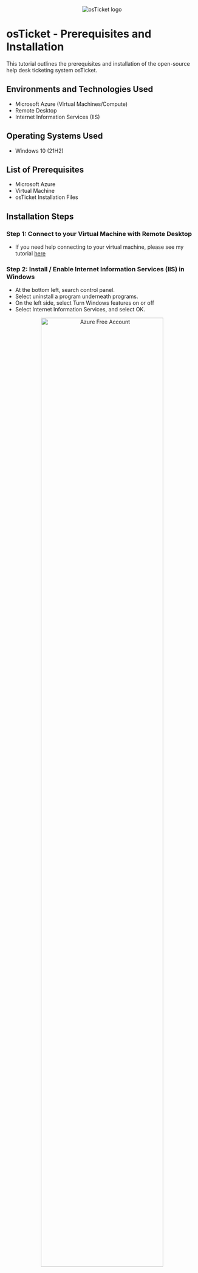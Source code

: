 <p align="center">
<img src="https://i.imgur.com/Clzj7Xs.png" alt="osTicket logo"/>
</p>

<h1>osTicket - Prerequisites and Installation</h1>
This tutorial outlines the prerequisites and installation of the open-source help desk ticketing system osTicket.<br />


<h2>Environments and Technologies Used</h2>

- Microsoft Azure (Virtual Machines/Compute)
- Remote Desktop
- Internet Information Services (IIS)

<h2>Operating Systems Used </h2>

- Windows 10</b> (21H2)

<h2>List of Prerequisites</h2>

<ul>
<li>Microsoft Azure</li>
<li>Virtual Machine</li>
<li>osTicket Installation Files</li>
</ul>

<h2>Installation Steps</h2>

<p>
<h3>Step 1: Connect to your Virtual Machine with Remote Desktop</h3>

- If you need help connecting to your virtual machine, please see my tutorial [here](https://github.com/roslyndwilliams/virtual-machine)

<h3>Step 2: Install / Enable Internet Information Services (IIS) in Windows</h3>

- At the bottom left, search control panel.
- Select uninstall a program underneath programs.
- On the left side, select Turn Windows features on or off
- Select Internet Information Services, and select OK.


<p align="center">
<img src="https://i.imgur.com/NbQvYeL.png.png" height="80%" width="80%" alt="Azure Free Account"/> 
</p>


<h3>Step 3:  Download, install, and open Web Platform Installer. Afterwards, download necessary files
</h3>

- osTicket Installation Files [link](https://drive.google.com/drive/u/0/folders/1APMfNyfNzcxZC6EzdaNfdZsUwxWYChf6)
	- Download Web Platform Installer -> Select download anyway -> at the top right select Open file ->
		- You will then follow a prompt to install Web Platform Installer
			- Open Web Platform Installer

<p align="center">
<img src="https://i.imgur.com/0On2vKd.png" height="80%" width="80%" alt="Azure Free Account"/> <img src="https://i.imgur.com/V4p94mP.png" height="80%" width="80%" alt="Azure Free Services"/>
</p>

- Once Web Platform Installer is open, go to the top right and search MySQL 5.5. 
- Go to MySQL Windows 5.5 and click add. 
- Go to the top right again and search for php.
	- Sort by "name"
- Add All simple versions of x86 PHP up until 7.3
- Select install at the bottom and it will tell you to create a username and password      to finish installation

<p align="center">
<img src="https://i.imgur.com/uWAVcRG.png" height="80%" width="80%" alt="Azure Free Account"/> <img src="https://i.imgur.com/MQmZfht.png" height="80%" width="80%" alt="Azure Free Services"/>
</p>


  - Username: root
  - Password: Password1
- Follow the prompt to finish installation
- You might get a message saying some products have failed to install
	- Select finish
- Download and install the following from within the lab files: [link](https://drive.google.com/drive/u/0/folders/1APMfNyfNzcxZC6EzdaNfdZsUwxWYChf6)
  - PHP Version 7.3.8
  - PHP Manager 1.5.0 for IIS 10
  - Microsoft Visual C++ 2009 Redistributable Package


<p align="center">
<img src="https://i.imgur.com/zAPFRmU.png" height="70%" width="70%" alt="Azure Free Account"/> <img src="https://i.imgur.com/DUiyQdt.png" height="70%" width="70%" alt="Azure Free Services"/>
</p>


<h3>Step 4: Install osTicket v1.15.8</h3>
     
- Download osTicket (download from within lab files: [link](https://drive.google.com/drive/u/0/folders/1APMfNyfNzcxZC6EzdaNfdZsUwxWYChf6))
- Right click on the file and select extract all
	- Open the new osTicket folder
		- Copy the “upload” folder INTO c:\inetpub\wwwroot
		- Rename “upload” to “osTicket”


<p align="center">
<img src="https://i.imgur.com/BpL8IJE.png" height="80%" width="80%" alt="Azure Free Account"/> <img src="https://i.imgur.com/xSJD7yk.png" height="80%" width="80%" alt="Azure Free Services"/>
</p>
 
     

<h3>Step 5: Reload IIS (Open IIS, Stop and Start the server)
</h3>

- Search for Internet Information Services (IIS) and select open
	- Select restart on right hand side 
- On the left, select Virtualmachine -> Sites -> Default Website -> osTicket
- On the right, click “Browse *:80”
	- This should open osTicket in your web browser
- Before continuing, head back to and open IIS.


<p align="center">
<img src="https://i.imgur.com/OpBkwwj.png" height="80%" width="80%" alt="Azure Free Account"/> <img src="https://i.imgur.com/XNVSNia.png" height="80%" width="80%" alt="Azure Free Services"/>
</p>

<h3>Step 6:  Enable Extensions in IIS: Note that some extensions are not enabled
</h3>

- Go back to IIS, Sites -> Default Web Site -> osTicket
- Double-click PHP Manager
- Click “Enable or disable an extension” at the bottom under “PHP Extensions”
- Right click and enable the following
    - php_imap.dll (Might be already enabled)
    - php_intl.dll
    - Php_opcache.dll

 
     
 <p align="center">
<img src="https://i.imgur.com/GQfPOU8.png" height="80%" width="80%" alt="Azure Free Account"/> <img src="https://i.imgur.com/iCK6vst.png" height="80%" width="80%" alt="Azure Free Services"/>
</p>

<h3>Step 7:   Refresh the osTicket site in your browser, observe the changes
</h3>

- Intl Extension should now have a green check mark next to it


<p align="center">
<img src="https://i.imgur.com/ByfN2Fd.png" height="80%" width="80%" alt="Azure Free Account"/>



<h3>Step 8: Rename</h3>
 
- Open Windows Explorer and select C:-> inetpub-> wwwroot-> osTicket-> Include and rename.
	- From: C:\inetpub\wwwroot\osTicket\include\ost-sampleconfig.php
	- To: C:\inetpub\wwwroot\osTicket\include\ost-config.php


<p align="center">
<img src="https://i.imgur.com/DDTR8CD.png" height="80%" width="80%" alt="Azure Free Account"/>

<h3>Step 9: Assign Permissions: ost-config.php</h3>

- Right click ost-config.php, 
- Open Properties -> Security -> Advanced -> Permissions 
- Select Disable inheritance -> Remove all inherited permissions from this object 

<p align="center">
<img src="https://i.imgur.com/pcFvK9d.png" height="80%" width="80%" alt="Azure Free Account"/>

- Afterwards, Select add -> Select a principal  -> type in "everyone" -> check names-> Select OK
	- Allow everyone full control (check all boxes) -> Select apply -> OK

<p align="center">
<img src="https://i.imgur.com/vUlpzTb.png" height="70%" width=70%" alt="Azure Free Account"/> <img src="https://i.imgur.com/WZrk1F7.png" height="80%" width="80%" alt="Azure Free Services"/>
</p>

  
<h3>Step 10: Continue Setting up osTicket in the browser</h3>

- Go back to browser and click continue
  - Name: Helpdesk
  - Email: whichever email you want
  - First Name: your first name
  - Last Name: your last name
  - Email Address: whichever email you want (needs to be different from the Default Email)
  - Username: user_admin 
  - Password: Password1 
  
<p align="center">
<img src="https://i.imgur.com/1GfpPLs.png" height="80%" width="80%" alt="Azure Free Account"/>

<h3>Step 11: Download and Install HeidiSQL</h3>

- Head to osTicket Installation Files [link](https://drive.google.com/drive/u/0/folders/1APMfNyfNzcxZC6EzdaNfdZsUwxWYChf6)
	- Download and install HeidiSQL
- Open HeidiSQL -> Select new at the bottom left corner 
   - User: root
   - Password : Password
- Select Open
- On the left side, right click “Unamed” -> “Create New” -> “Database
- Name it “osTicket” and select OK

 <p align="center">
<img src="https://i.imgur.com/mDBWQ5k.png" height="70%" width="70%" alt="Azure Free Account"/> <img src="https://i.imgur.com/ADJYQyB.png" height="70%" width="70%" alt="Azure Free Services"/>
</p>

<h3>Step 12:  Go back to the browser and continue setting up osTicket by filling out the fields.</h3>


- MySQL Database: osTicket (the one you just created in HeidiSQL)
- MySQL Username: root
- MySQL Password: Password1
- Finally, click Install Now

<p align="center">
<img src="https://i.imgur.com/Npqj9Us.png" height="80%" width="80%" alt="Azure Free Account"/>


🎉Congratulations! You have sucessfully installed osTicket!🎉

<p align="center">
<img src="https://i.imgur.com/F52ypHn.png" height="80%" width="80%" alt="Azure Free Account"/>

<h3>Tips!</h3>

- To create tickets as a user: http://localhost/osTicket/
- To log in as an Admin or help desk professional: http://localhost/osTicket/scp

<h3>Step 13: Cleanup.</h3>

- Go to C: -> inetpub->wwwroot->osTicket->setup
    - Delete the contents in the setup folder
    - Afterwards, delete the setup folder
- Go to C:-->Inetpub-->wwwroot-->osTicket-->include
    - Right click on ost-config.php 
    - Select securities -> Advanced -> Click on everyone -> edit to change permissions
	- Allow everyone to only have read and execute, then select OK -> Apply -> OK
	
 <p align="center">
<img src="https://i.imgur.com/wucT3UN.png" height="70%" width="70%" alt="Azure Free Account"/> <img src="https://i.imgur.com/cPSx6VL.png" height="70%" width="70%" alt="Azure Free Services"/>
</p>	


Click [here](https://github.com/roslyndwilliams/osTicket-post-installing) to move on to part 2 of this tutorial!
